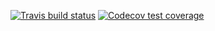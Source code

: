 <!-- badges: start -->
  [![Travis build status](https://travis-ci.org/yinuotxie/package302.svg?branch=master)](https://travis-ci.org/yinuotxie/package302)
  [![Codecov test coverage](https://codecov.io/gh/yinuotxie/package302/branch/master/graph/badge.svg)](https://codecov.io/gh/yinuotxie/package302?branch=master)
<!-- badges: end -->
